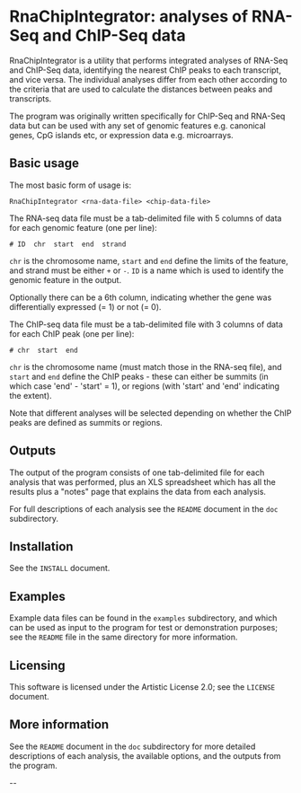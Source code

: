 RnaChipIntegrator: analyses of RNA-Seq and ChIP-Seq data
========================================================

RnaChipIntegrator is a utility that performs integrated analyses of RNA-Seq
and ChIP-Seq data, identifying the nearest ChIP peaks to each transcript, and
vice versa. The individual analyses differ from each other according to the
criteria that are used to calculate the distances between peaks and transcripts.

The program was originally written specifically for ChIP-Seq and RNA-Seq data but
can be used with any set of genomic features e.g. canonical genes, CpG islands etc,
or expression data e.g. microarrays.

Basic usage
-----------

The most basic form of usage is:

    RnaChipIntegrator <rna-data-file> <chip-data-file>

The RNA-seq data file must be a tab-delimited file with 5 columns of data for each
genomic feature (one per line):

    # ID  chr  start  end  strand

`chr` is the chromosome name, `start` and `end` define the limits of the feature,
and strand must be either `+` or `-`. `ID` is a name which is used to identify the
genomic feature in the output.

Optionally there can be a 6th column, indicating whether the gene was
differentially expressed (= 1) or not (= 0).

The ChIP-seq data file must be a tab-delimited file with 3 columns of data for each
ChIP peak (one per line):

    # chr  start  end

`chr` is the chromosome name (must match those in the RNA-seq file), and `start`
and `end` define the ChIP peaks - these can either be summits (in which case
'end' - 'start' = 1), or regions (with 'start' and 'end' indicating the extent).

Note that different analyses will be selected depending on whether the ChIP peaks
are defined as summits or regions.

Outputs
-------

The output of the program consists of one tab-delimited file for each analysis that
was performed, plus an XLS spreadsheet which has all the results plus a "notes" page
that explains the data from each analysis.

For full descriptions of each analysis see the `README` document in the `doc`
subdirectory.

Installation
------------

See the `INSTALL` document.

Examples
--------

Example data files can be found in the `examples` subdirectory, and which can be used
as input to the program for test or demonstration purposes; see the `README` file in
the same directory for more information.

Licensing
---------

This software is licensed under the Artistic License 2.0; see the `LICENSE` document.

More information
----------------

See the `README` document in the `doc` subdirectory for more detailed descriptions of
each analysis, the available options, and the outputs from the program.

--